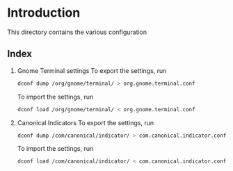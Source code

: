 # Introduction
This directory contains the various configuration

## Index
1. Gnome Terminal settings
    To export the settings, run
    ```bash
    dconf dump /org/gnome/terminal/ > org.gnome.terminal.conf
    ```

    To import the settings, run
    ```bash
    dconf load /org/gnome/terminal/ < org.gnome.terminal.conf
    ```
1. Canonical Indicators
    To export the settings, run
    ```bash
    dconf dump /com/canonical/indicator/ > com.canonical.indicator.conf
    ```

    To import the settings, run
    ```bash
    dconf load /com/canonical/indicator/ < com.canonical.indicator.conf
    ```
